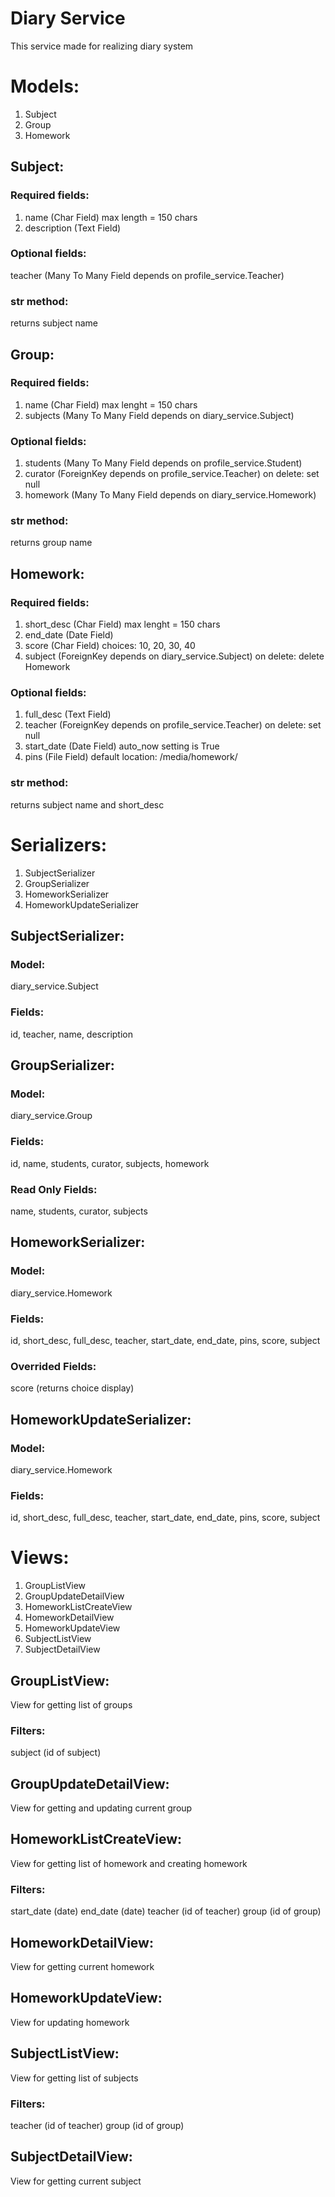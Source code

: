 # Diary Service
This service made for realizing diary system

# Models:

1) Subject
2) Group
3) Homework

## Subject:

### Required fields: 

1) name (Char Field) max length = 150 chars
2) description (Text Field)

### Optional fields:

teacher (Many To Many Field depends on profile_service.Teacher)

### str method: 

returns subject name

## Group:

### Required fields: 

1) name (Char Field) max lenght = 150 chars
2) subjects (Many To Many Field depends on diary_service.Subject) 

### Optional fields:

1) students (Many To Many Field depends on profile_service.Student)
2) curator (ForeignKey depends on profile_service.Teacher) on delete: set null
3) homework (Many To Many Field depends on diary_service.Homework)

### str method: 

returns group name

## Homework:

### Required fields: 

1) short_desc (Char Field) max lenght = 150 chars
2) end_date (Date Field) 
3) score (Char Field) choices: 10, 20, 30, 40 
4) subject (ForeignKey depends on diary_service.Subject) on delete: delete Homework

### Optional fields:

1) full_desc (Text Field)
2) teacher (ForeignKey depends on profile_service.Teacher) on delete: set null
3) start_date (Date Field) auto_now setting is True
4) pins (File Field) default location: /media/homework/

### str method: 

returns subject name and short_desc
 
# Serializers:

1) SubjectSerializer
2) GroupSerializer
3) HomeworkSerializer
4) HomeworkUpdateSerializer

## SubjectSerializer:

### Model: 
diary_service.Subject

### Fields:
id, teacher, name, description

## GroupSerializer:

### Model: 
diary_service.Group

### Fields:
id, name, students, curator, subjects, homework

### Read Only Fields:
name, students, curator, subjects

## HomeworkSerializer:

### Model: 
diary_service.Homework

### Fields:
id, short_desc, full_desc, teacher, start_date, end_date, pins, score, subject

### Overrided Fields:
score (returns choice display)

## HomeworkUpdateSerializer:

### Model: 
diary_service.Homework

### Fields:
id, short_desc, full_desc, teacher, start_date, end_date, pins, score, subject

# Views:

1) GroupListView
2) GroupUpdateDetailView
3) HomeworkListCreateView
4) HomeworkDetailView
5) HomeworkUpdateView
6) SubjectListView
7) SubjectDetailView

## GroupListView:
View for getting list of groups

### Filters: 
subject (id of subject)

## GroupUpdateDetailView:
View for getting and updating current group

## HomeworkListCreateView:
View for getting list of homework and creating homework

### Filters: 
start_date (date)
end_date (date)
teacher (id of teacher)
group (id of group)

## HomeworkDetailView:
View for getting current homework

## HomeworkUpdateView:
View for updating homework

## SubjectListView:
View for getting list of subjects

### Filters: 
teacher (id of teacher)
group (id of group)

## SubjectDetailView:
View for getting current subject